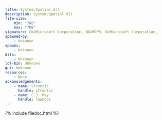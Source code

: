 ```yaml
---
title: System.Spatial.dll
description: System.Spatial.dll
file-size:
    min: "?KB"
    max: "?KB"
signature: CN=Microsoft Corporation, OU=MOPR, O=Microsoft Corporation, L=Redmond, S=Washington, C=US
spawned-by:
    - Unknown
spawns:
    - Unknown
dlls:
    - Unknown
lol-bin: Unknown
gui: Unknown
resources:
    - None
acknowledgements:
    - name: Strontic
      handle: strontic
    - name: C.J. May
      handle: lawndoc
---
```


{% include filedoc.html %}
